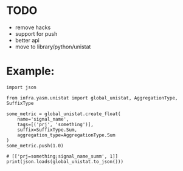 TODO
====
 * remove hacks
 * support for push
 * better api
 * move to library/python/unistat

Example:
========
```
import json

from infra.yasm.unistat import global_unistat, AggregationType, SuffixType

some_metric = global_unistat.create_float(
    name='signal_name',
    tags=[('prj', 'something')],
    suffix=SuffixType.Sum,
    aggregation_type=AggregationType.Sum
)
some_metric.push(1.0)

# [['prj=something;signal_name_summ', 1]]
print(json.loads(global_unistat.to_json()))
```
